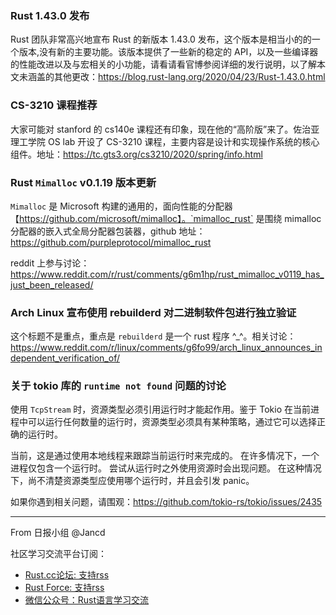 ### Rust 1.43.0 发布

Rust 团队非常高兴地宣布 Rust 的新版本 1.43.0 发布，这个版本是相当小的的一个版本,没有新的主要功能。该版本提供了一些新的稳定的 API，以及一些编译器的性能改进以及与宏相关的小功能，请看请看官博参阅详细的发行说明，以了解本文未涵盖的其他更改：https://blog.rust-lang.org/2020/04/23/Rust-1.43.0.html

### CS-3210 课程推荐

大家可能对 stanford 的 cs140e 课程还有印象，现在他的“高阶版”来了。佐治亚理工学院 OS lab 开设了 CS-3210 课程，主要内容是设计和实现操作系统的核心组件。地址：https://tc.gts3.org/cs3210/2020/spring/info.html

### Rust `Mimalloc` v0.1.19 版本更新

`Mimalloc` 是 Microsoft 构建的通用的，面向性能的分配器【https://github.com/microsoft/mimalloc】。`mimalloc_rust` 是围绕 mimalloc 分配器的嵌入式全局分配器包装器，github 地址：https://github.com/purpleprotocol/mimalloc_rust

reddit 上参与讨论：https://www.reddit.com/r/rust/comments/g6m1hp/rust_mimalloc_v0119_has_just_been_released/

### Arch Linux 宣布使用 rebuilderd 对二进制软件包进行独立验证

这个标题不是重点，重点是 `rebuilderd` 是一个 rust 程序 ^_^。相关讨论：https://www.reddit.com/r/linux/comments/g6fo99/arch_linux_announces_independent_verification_of/

### 关于 tokio 库的 `runtime not found` 问题的讨论

使用 `TcpStream` 时，资源类型必须引用运行时才能起作用。鉴于 Tokio 在当前进程中可以运行任何数量的运行时，资源类型必须具有某种策略，通过它可以选择正确的运行时。

当前，这是通过使用本地线程来跟踪当前运行时来完成的。 在许多情况下，一个进程仅包含一个运行时。 尝试从运行时之外使用资源时会出现问题。 在这种情况下，尚不清楚资源类型应使用哪个运行时，并且会引发 panic。

如果你遇到相关问题，请围观：https://github.com/tokio-rs/tokio/issues/2435

---

From 日报小组 @Jancd

社区学习交流平台订阅：
- [Rust.cc论坛: 支持rss](https://rust.cc)
- [Rust Force: 支持rss](https://rustforce.net/)
- [微信公众号：Rust语言学习交流](https://rust.cc/article?id=ed7c9379-d681-47cb-9532-0db97d883f62)
